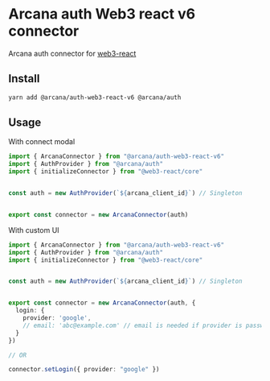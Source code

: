 # Arcana auth Web3 react v6 connector

Arcana auth connector for [web3-react](https://github.com/Uniswap/web3-react)

## Install

```sh
yarn add @arcana/auth-web3-react-v6 @arcana/auth
```

## Usage

With connect modal

```ts
import { ArcanaConnector } from "@arcana/auth-web3-react-v6"
import { AuthProvider } from "@arcana/auth"
import { initializeConnector } from "@web3-react/core"


const auth = new AuthProvider(`${arcana_client_id}`) // Singleton


export const connector = new ArcanaConnector(auth)
```

With custom UI

```ts
import { ArcanaConnector } from "@arcana/auth-web3-react-v6"
import { AuthProvider } from "@arcana/auth"
import { initializeConnector } from "@web3-react/core"


const auth = new AuthProvider(`${arcana_client_id}`) // Singleton


export const connector = new ArcanaConnector(auth, {
  login: {
    provider: 'google',
    // email: 'abc@example.com' // email is needed if provider is passwordless
  }
})

// OR

connector.setLogin({ provider: "google" })
```
